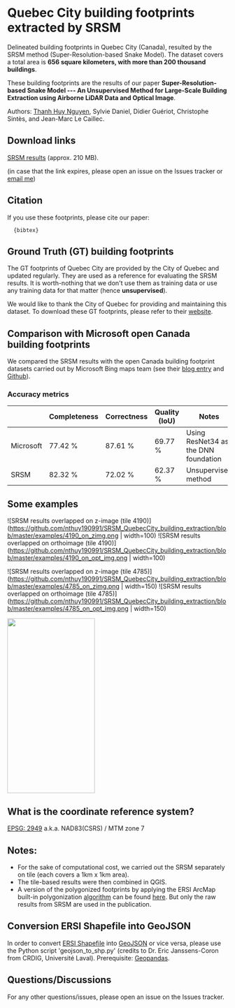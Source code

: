 # Quebec City building footprints extracted by SRSM 
Delineated building footprints in Quebec City (Canada), resulted by the SRSM method (Super-Resolution-based Snake Model). The dataset covers a total area is **656 square kilometers, with more than 200 thousand buildings**.

These building footprints are the results of our paper **Super-Resolution-based Snake Model --- An Unsupervised Method for Large-Scale Building Extraction using Airborne LiDAR Data and Optical Image**.

Authors: [Thanh Huy Nguyen](mailto:nthuy190991@gmail.com), Sylvie Daniel, Didier Guériot, Christophe Sintès, and Jean-Marc Le Caillec.

## Download links
[SRSM results](https://ulavaldti-my.sharepoint.com/:u:/g/personal/thngu52_ulaval_ca/EcsaXqiItQFAqF9HxTBc7fQB0bBIndcbUuF3oPzHFFUa0A?e=m4UCCf) (approx. 210 MB).

(in case that the link expires, please open an issue on the Issues tracker or [email me](mailto:nthuy190991@gmail.com))


## Citation
If you use these footprints, please cite our paper:
```
  {bibtex}
```


## Ground Truth (GT) building footprints
The GT footprints of Quebec City are provided by the City of Quebec and updated regularly.
They are used as a reference for evaluating the SRSM results. It is worth-nothing that we don't use them as training data  or use any training data for that matter (hence **unsupervised**).

We would like to thank the City of Quebec for providing and maintaining this dataset.
To download these GT footprints, please refer to their [website](https://www.donneesquebec.ca/recherche/fr/dataset/empreintes-des-batiments).


## Comparison with Microsoft open Canada building footprints
We compared the SRSM results with the open Canada building footprint datasets carried out by Microsoft Bing maps team (see their [blog entry](https://blogs.bing.com/maps/2019-03/microsoft-releases-12-million-canadian-building-footprints-as-open-data) and [Github](https://github.com/microsoft/CanadianBuildingFootprints)). 

### Accuracy metrics
|  | Completeness | Correctness | Quality (IoU) | Notes |
| --- | --- | --- | --- | --- |
| Microsoft | 77.42 % | 87.61 % | 69.77 % | Using ResNet34 as the DNN foundation |
| SRSM | 82.32 % | 72.02 % | 62.37 % | Unsupervised method |
    
    
## Some examples

![SRSM results overlapped on z-image (tile 4190)](https://github.com/nthuy190991/SRSM_QuebecCity_building_extraction/blob/master/examples/4190_on_zimg.png | width=100)
![SRSM results overlapped on orthoimage (tile 4190)](https://github.com/nthuy190991/SRSM_QuebecCity_building_extraction/blob/master/examples/4190_on_opt_img.png | width=100)

![SRSM results overlapped on z-image (tile 4785)](https://github.com/nthuy190991/SRSM_QuebecCity_building_extraction/blob/master/examples/4785_on_zimg.png | width=150)
![SRSM results overlapped on orthoimage (tile 4785)](https://github.com/nthuy190991/SRSM_QuebecCity_building_extraction/blob/master/examples/4785_on_opt_img.png | width=150)

<img src="https://camo.githubusercontent.com/..." data-canonical-src="https://gyazo.com/eb5c5741b6a9a16c692170a41a49c858.png" width="200" height="400" />

## What is the coordinate reference system?
[EPSG: 2949](https://epsg.io/2949) a.k.a. NAD83(CSRS) / MTM zone 7


## Notes:
- For the sake of computational cost, we carried out the SRSM separately on tile (each covers a 1km x 1km area).
- The tile-based results were then combined in QGIS.
- A version of the polygonized footprints by applying the ERSI ArcMap built-in polygonization [algorithm](https://arxiv.org/abs/1504.06584) can be found [here](). But only the raw results from SRSM are used in the publication.


## Conversion ERSI Shapefile into GeoJSON
In order to convert [ERSI Shapefile](https://www.esri.com/library/whitepapers/pdfs/shapefile.pdf) into [GeoJSON](https://geojson.org) or vice versa, please use the Python script 'geojson_to_shp.py' (credits to Dr. Eric Janssens-Coron from CRDIG, Université Laval). Prerequisite: [Geopandas](https://geopandas.org).


## Questions/Discussions
For any other questions/issues, please open an issue on the Issues tracker.
